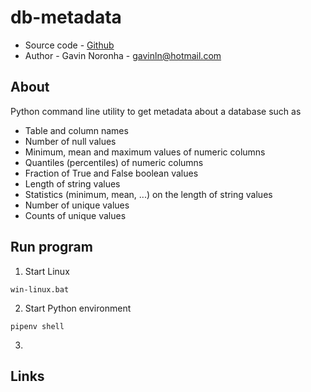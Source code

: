# db-metadata

* Source code - [Github][1]
* Author - Gavin Noronha - <gavinln@hotmail.com>

[1]: https://github.com/gavinln/db-metadata

## About

Python command line utility to get metadata about a database such as

* Table and column names
* Number of null values
* Minimum, mean and maximum values of numeric columns
* Quantiles (percentiles) of numeric columns
* Fraction of True and False boolean values
* Length of string values
* Statistics (minimum, mean, ...) on the length of string values
* Number of unique values
* Counts of unique values

## Run program

1. Start Linux

```
win-linux.bat
```

2. Start Python environment

```
pipenv shell
```

3.

## Links

